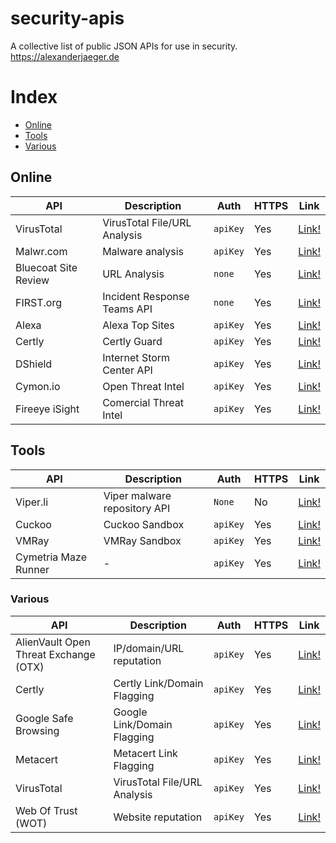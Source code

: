 # security-apis
A collective list of public JSON APIs for use in security. https://alexanderjaeger.de

# Index
* [Online](#online)
* [Tools](#tools)
* [Various](#various)


## Online
API | Description | Auth | HTTPS | Link |
|---|---|---|---|---|
| VirusTotal | VirusTotal File/URL Analysis | `apiKey` | Yes | [Link!](https://www.virustotal.com/en/documentation/public-api/) |
| Malwr.com | Malware analysis | `apiKey` | Yes | [Link!](https://malwr.com/) |
| Bluecoat Site Review | URL Analysis | `none` | Yes | [Link!](https://sitereview.bluecoat.com/sitereview.jsp) |
| FIRST.org | Incident Response Teams API | `none` | Yes | [Link!](https://api.first.org/) |
| Alexa | Alexa Top Sites | `apiKey` | Yes | [Link!](https://docs.aws.amazon.com/AlexaTopSites/latest/) |
| Certly | Certly Guard | `apiKey` | Yes | [Link!](https://guard.certly.io/) |
| DShield | Internet Storm Center API  | `apiKey` | Yes | [Link!](https://www.dshield.org/api/) |
| Cymon.io | Open Threat Intel  | `apiKey` | Yes | [Link!](https://guard.certly.io/) |
| Fireeye iSight | Comercial Threat Intel  | `apiKey` | Yes | [Link!](https://docs.fireeye.com/iSight/index.html#/) |




## Tools

API | Description | Auth | HTTPS | Link |
|---|---|---|---|---|
| Viper.li | Viper malware repository API | `None` | No | [Link!](http://viper-framework.readthedocs.io/en/latest/usage/web.html) |
| Cuckoo | Cuckoo Sandbox | `apiKey` | Yes | [Link!](https://malwr.com/) |
| VMRay | VMRay Sandbox | `apiKey` | Yes | [Link!](https://www.vmray.com/blog/v-1-9-api-now-restjson/) |
| Cymetria Maze Runner | - | `apiKey` | Yes | [Link!](https://community.cymmetria.com/api/sdk.pdf) |



### Various
API | Description | Auth | HTTPS | Link |
|---|---|---|---|---|
| AlienVault Open Threat Exchange (OTX) | IP/domain/URL reputation | `apiKey` | Yes | [Link!](https://otx.alienvault.com/api/) |
| Certly | Certly Link/Domain Flagging | `apiKey` | Yes | [Link!](https://guard.certly.io/) |
| Google Safe Browsing | Google Link/Domain Flagging | `apiKey` | Yes | [Link!](https://developers.google.com/safe-browsing/) |
| Metacert | Metacert Link Flagging | `apiKey` | Yes | [Link!](https://metacert.com/) |
| VirusTotal | VirusTotal File/URL Analysis | `apiKey` | Yes | [Link!](https://www.virustotal.com/en/documentation/public-api/) |
| Web Of Trust (WOT) | Website reputation | `apiKey` | Yes | [Link!](https://www.mywot.com/wiki/API) |
